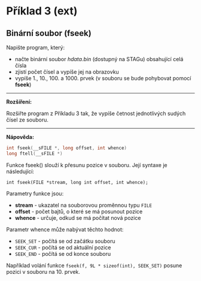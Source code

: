 # Příklad 3 (ext)
## Binární soubor (fseek)

Napište program, který:
- načte binární soubor _hdata.bin_ (dostupný na STAGu) obsahující celá čísla
- zjistí počet čísel a vypíše jej na obrazovku
- vypíše 1., 10., 100. a 1000. prvek (v souboru se bude pohybovat pomocí **fseek**)

---
**Rozšíření:**

Rozšiřte program z Příkladu 3 tak, že vypíše četnost jednotlivých sudých čísel ze souboru.

---

**Nápověda:**

```c
int fseek(__sFILE *, long offset, int whence)
long ftell(__sFILE *)
```


Funkce fseek() slouží k přesunu pozice v souboru. Její syntaxe je následující:

`int fseek(FILE *stream, long int offset, int whence);`

Parametry funkce jsou:
- **stream** - ukazatel na souborovou proměnnou typu `FILE`
- **offset** - počet bajtů, o které se má posunout pozice
- **whence** - určuje, odkud se má počítat nová pozice

Parametr whence může nabývat těchto hodnot:
- `SEEK_SET` - počítá se od začátku souboru
- `SEEK_CUR` - počítá se od aktuální pozice
- `SEEK_END` - počítá se od konce souboru

Například volání funkce `fseek(f, 9L * sizeof(int), SEEK_SET)` posune pozici v souboru na 10. prvek.
